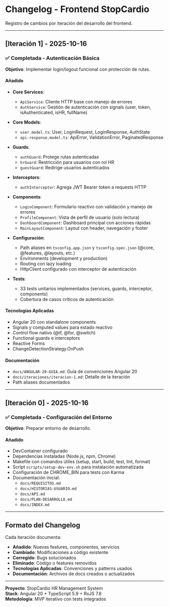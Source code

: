 # Changelog - Frontend StopCardio

Registro de cambios por iteración del desarrollo del frontend.

---

## [Iteración 1] - 2025-10-16

### ✅ Completada - Autenticación Básica

**Objetivo**: Implementar login/logout funcional con protección de rutas.

#### Añadido
- **Core Services**:
  - `ApiService`: Cliente HTTP base con manejo de errores
  - `AuthService`: Gestión de autenticación con signals (user, token, isAuthenticated, isHR, fullName)
  
- **Core Models**:
  - `user.model.ts`: User, LoginRequest, LoginResponse, AuthState
  - `api-response.model.ts`: ApiError, ValidationError, PaginatedResponse

- **Guards**:
  - `authGuard`: Protege rutas autenticadas
  - `hrGuard`: Restricción para usuarios con rol HR
  - `guestGuard`: Redirige usuarios autenticados

- **Interceptors**:
  - `authInterceptor`: Agrega JWT Bearer token a requests HTTP

- **Components**:
  - `LoginComponent`: Formulario reactivo con validación y manejo de errores
  - `ProfileComponent`: Vista de perfil de usuario (solo lectura)
  - `DashboardComponent`: Dashboard principal con acciones rápidas
  - `MainLayoutComponent`: Layout con header, navegación y footer

- **Configuración**:
  - Path aliases en `tsconfig.app.json` y `tsconfig.spec.json` (@core, @features, @layouts, etc.)
  - Environments (development y production)
  - Routing con lazy loading
  - HttpClient configurado con interceptor de autenticación

- **Tests**:
  - 33 tests unitarios implementados (services, guards, interceptor, components)
  - Cobertura de casos críticos de autenticación

#### Tecnologías Aplicadas
- Angular 20 con standalone components
- Signals y computed values para estado reactivo
- Control flow nativo (@if, @for, @switch)
- Functional guards e interceptors
- Reactive Forms
- ChangeDetectionStrategy.OnPush

#### Documentación
- `docs/ANGULAR-20-GUIA.md`: Guía de convenciones Angular 20
- `docs/iteraciones/iteracion-1.md`: Detalle de la iteración
- Path aliases documentados

---

## [Iteración 0] - 2025-10-16

### ✅ Completada - Configuración del Entorno

**Objetivo**: Preparar entorno de desarrollo.

#### Añadido
- DevContainer configurado
- Dependencias instaladas (Node.js, npm, Chrome)
- Makefile con comandos útiles (setup, start, build, test, lint, format)
- Script `scripts/setup-dev-env.sh` para instalación automatizada
- Configuración de CHROME_BIN para tests con Karma
- Documentación inicial:
  - `docs/REQUISITOS.md`
  - `docs/HISTORIAS-USUARIO.md`
  - `docs/API.md`
  - `docs/PLAN-DESARROLLO.md`
  - `docs/INDEX.md`

---

## Formato del Changelog

Cada iteración documenta:
- **Añadido**: Nuevas features, componentes, servicios
- **Cambiado**: Modificaciones a código existente
- **Corregido**: Bugs solucionados
- **Eliminado**: Código o features removidos
- **Tecnologías Aplicadas**: Convenciones y patterns usados
- **Documentación**: Archivos de docs creados o actualizados

---

**Proyecto**: StopCardio HR Management System  
**Stack**: Angular 20 + TypeScript 5.9 + RxJS 7.8  
**Metodología**: MVP iterativo con tests integrados

